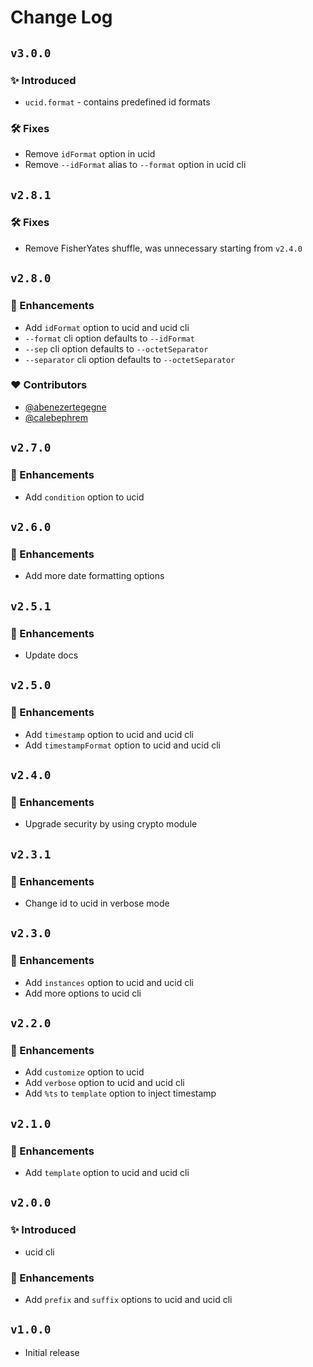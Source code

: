 # Change Log

## `v3.0.0`

### ✨ Introduced

- `ucid.format` - contains predefined id formats

### 🛠️ Fixes

- Remove `idFormat` option in ucid
- Remove `--idFormat` alias to `--format` option in ucid cli

## `v2.8.1`

### 🛠️ Fixes

- Remove FisherYates shuffle, was unnecessary starting from `v2.4.0`

## `v2.8.0`

### 🚀 Enhancements

- Add `idFormat` option to ucid and ucid cli
- `--format` cli option defaults to `--idFormat`
- `--sep` cli option defaults to `--octetSeparator`
- `--separator` cli option defaults to `--octetSeparator`

### ❤️ Contributors

- [@abenezertegegne](https://github.com/abenezertegegne)
- [@calebephrem](https://github.com/calebephrem)

## `v2.7.0`

### 🚀 Enhancements

- Add `condition` option to ucid

## `v2.6.0`

### 🚀 Enhancements

- Add more date formatting options

## `v2.5.1`

### 🚀 Enhancements

- Update docs

## `v2.5.0`

### 🚀 Enhancements

- Add `timestamp` option to ucid and ucid cli
- Add `timestampFormat` option to ucid and ucid cli

## `v2.4.0`

### 🚀 Enhancements

- Upgrade security by using crypto module

## `v2.3.1`

### 🚀 Enhancements

- Change id to ucid in verbose mode

## `v2.3.0`

### 🚀 Enhancements

- Add `instances` option to ucid and ucid cli
- Add more options to ucid cli

## `v2.2.0`

### 🚀 Enhancements

- Add `customize` option to ucid
- Add `verbose` option to ucid and ucid cli
- Add `%ts` to `template` option to inject timestamp

## `v2.1.0`

### 🚀 Enhancements

- Add `template` option to ucid and ucid cli

## `v2.0.0`

### ✨ Introduced

- ucid cli

### 🚀 Enhancements

- Add `prefix` and `suffix` options to ucid and ucid cli

## `v1.0.0`

- Initial release
